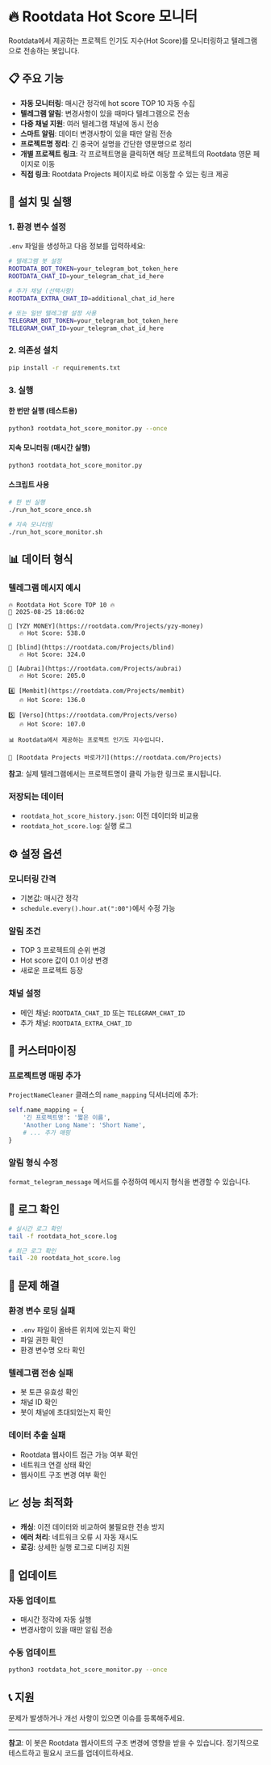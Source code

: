 # 🔥 Rootdata Hot Score 모니터

Rootdata에서 제공하는 프로젝트 인기도 지수(Hot Score)를 모니터링하고 텔레그램으로 전송하는 봇입니다.

## 📋 주요 기능

- **자동 모니터링**: 매시간 정각에 hot score TOP 10 자동 수집
- **텔레그램 알림**: 변경사항이 있을 때마다 텔레그램으로 전송
- **다중 채널 지원**: 여러 텔레그램 채널에 동시 전송
- **스마트 알림**: 데이터 변경사항이 있을 때만 알림 전송
- **프로젝트명 정리**: 긴 중국어 설명을 간단한 영문명으로 정리
- **개별 프로젝트 링크**: 각 프로젝트명을 클릭하면 해당 프로젝트의 Rootdata 영문 페이지로 이동
- **직접 링크**: Rootdata Projects 페이지로 바로 이동할 수 있는 링크 제공

## 🚀 설치 및 실행

### 1. 환경 변수 설정

`.env` 파일을 생성하고 다음 정보를 입력하세요:

```bash
# 텔레그램 봇 설정
ROOTDATA_BOT_TOKEN=your_telegram_bot_token_here
ROOTDATA_CHAT_ID=your_telegram_chat_id_here

# 추가 채널 (선택사항)
ROOTDATA_EXTRA_CHAT_ID=additional_chat_id_here

# 또는 일반 텔레그램 설정 사용
TELEGRAM_BOT_TOKEN=your_telegram_bot_token_here
TELEGRAM_CHAT_ID=your_telegram_chat_id_here
```

### 2. 의존성 설치

```bash
pip install -r requirements.txt
```

### 3. 실행

#### 한 번만 실행 (테스트용)
```bash
python3 rootdata_hot_score_monitor.py --once
```

#### 지속 모니터링 (매시간 실행)
```bash
python3 rootdata_hot_score_monitor.py
```

#### 스크립트 사용
```bash
# 한 번 실행
./run_hot_score_once.sh

# 지속 모니터링
./run_hot_score_monitor.sh
```

## 📊 데이터 형식

### 텔레그램 메시지 예시

```
🔥 Rootdata Hot Score TOP 10 🔥
📅 2025-08-25 18:06:02

🥇 [YZY MONEY](https://rootdata.com/Projects/yzy-money)
   🔥 Hot Score: 538.0

🥈 [blind](https://rootdata.com/Projects/blind)
   🔥 Hot Score: 324.0

🥉 [Aubrai](https://rootdata.com/Projects/aubrai)
   🔥 Hot Score: 205.0

4️⃣ [Membit](https://rootdata.com/Projects/membit)
   🔥 Hot Score: 136.0

5️⃣ [Verso](https://rootdata.com/Projects/verso)
   🔥 Hot Score: 107.0

📊 Rootdata에서 제공하는 프로젝트 인기도 지수입니다.

🔗 [Rootdata Projects 바로가기](https://rootdata.com/Projects)
```

**참고**: 실제 텔레그램에서는 프로젝트명이 클릭 가능한 링크로 표시됩니다.

### 저장되는 데이터

- `rootdata_hot_score_history.json`: 이전 데이터와 비교용
- `rootdata_hot_score.log`: 실행 로그

## ⚙️ 설정 옵션

### 모니터링 간격
- 기본값: 매시간 정각
- `schedule.every().hour.at(":00")`에서 수정 가능

### 알림 조건
- TOP 3 프로젝트의 순위 변경
- Hot score 값이 0.1 이상 변경
- 새로운 프로젝트 등장

### 채널 설정
- 메인 채널: `ROOTDATA_CHAT_ID` 또는 `TELEGRAM_CHAT_ID`
- 추가 채널: `ROOTDATA_EXTRA_CHAT_ID`

## 🔧 커스터마이징

### 프로젝트명 매핑 추가

`ProjectNameCleaner` 클래스의 `name_mapping` 딕셔너리에 추가:

```python
self.name_mapping = {
    '긴 프로젝트명': '짧은 이름',
    'Another Long Name': 'Short Name',
    # ... 추가 매핑
}
```

### 알림 형식 수정

`format_telegram_message` 메서드를 수정하여 메시지 형식을 변경할 수 있습니다.

## 📝 로그 확인

```bash
# 실시간 로그 확인
tail -f rootdata_hot_score.log

# 최근 로그 확인
tail -20 rootdata_hot_score.log
```

## 🚨 문제 해결

### 환경 변수 로딩 실패
- `.env` 파일이 올바른 위치에 있는지 확인
- 파일 권한 확인
- 환경 변수명 오타 확인

### 텔레그램 전송 실패
- 봇 토큰 유효성 확인
- 채널 ID 확인
- 봇이 채널에 초대되었는지 확인

### 데이터 추출 실패
- Rootdata 웹사이트 접근 가능 여부 확인
- 네트워크 연결 상태 확인
- 웹사이트 구조 변경 여부 확인

## 📈 성능 최적화

- **캐싱**: 이전 데이터와 비교하여 불필요한 전송 방지
- **에러 처리**: 네트워크 오류 시 자동 재시도
- **로깅**: 상세한 실행 로그로 디버깅 지원

## 🔄 업데이트

### 자동 업데이트
- 매시간 정각에 자동 실행
- 변경사항이 있을 때만 알림 전송

### 수동 업데이트
```bash
python3 rootdata_hot_score_monitor.py --once
```

## 📞 지원

문제가 발생하거나 개선 사항이 있으면 이슈를 등록해주세요.

---

**참고**: 이 봇은 Rootdata 웹사이트의 구조 변경에 영향을 받을 수 있습니다. 정기적으로 테스트하고 필요시 코드를 업데이트하세요. 